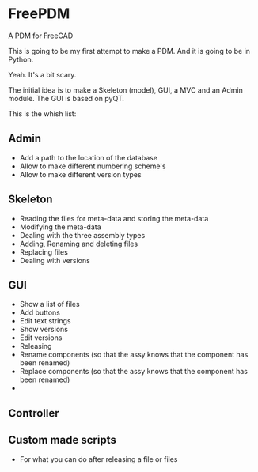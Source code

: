 # FreePDM
A PDM for FreeCAD

This is going to be my first attempt to make a PDM. And it is going to be in Python.

Yeah. It's a bit scary.

The initial idea is to make a Skeleton (model), GUI, a MVC and an Admin module. The GUI is based on pyQT.

This is the whish list:

## Admin
* Add a path to the location of the database
* Allow to make different numbering scheme's
* Allow to make different version types

## Skeleton
* Reading the files for meta-data and storing the meta-data
* Modifying the meta-data
* Dealing with the three assembly types
* Adding, Renaming and deleting files
* Replacing files
* Dealing with versions

## GUI
* Show a list of files
* Add buttons
* Edit text strings
* Show versions
* Edit versions
* Releasing
* Rename components (so that the assy knows that the component has been renamed)
* Replace components (so that the assy knows that the component has been renamed)
*

## Controller

## Custom made scripts
* For what you can do after releasing a file or files
